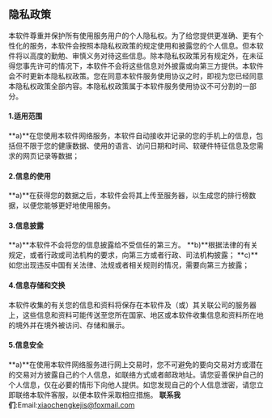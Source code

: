 ## 隐私政策

本软件尊重并保护所有使用服务用户的个人隐私权。为了给您提供更准确、更有个性化的服务，本软件会按照本隐私权政策的规定使用和披露您的个人信息。但本软件将以高度的勤勉、审慎义务对待这些信息。除本隐私权政策另有规定外，在未征得您事先许可的情况下，本软件不会将这些信息对外披露或向第三方提供。本软件会不时更新本隐私权政策。您在同意本软件服务使用协议之时，即视为您已经同意本隐私权政策全部内容。本隐私权政策属于本软件服务使用协议不可分割的一部分。

#### 1.适用范围
**a)**在您使用本软件网络服务，本软件自动接收并记录的您的手机上的信息，包括但不限于您的健康数据、使用的语言、访问日期和时间、软硬件特征信息及您需求的网页记录等数据；

#### 2.信息的使用
**a)**在获得您的数据之后，本软件会将其上传至服务器，以生成您的排行榜数据，以便您能够更好地使用服务。

#### 3.信息披露
**a)**本软件不会将您的信息披露给不受信任的第三方。
**b)**根据法律的有关规定，或者行政或司法机构的要求，向第三方或者行政、司法机构披露；
**c)**如您出现违反中国有关法律、法规或者相关规则的情况，需要向第三方披露；

#### 4.信息存储和交换
本软件收集的有关您的信息和资料将保存在本软件及（或）其关联公司的服务器上，这些信息和资料可能传送至您所在国家、地区或本软件收集信息和资料所在地的境外并在境外被访问、存储和展示。

#### 5.信息安全
**a)**在使用本软件网络服务进行网上交易时，您不可避免的要向交易对方或潜在的交易对方披露自己的个人信息，如联络方式或者邮政地址。请您妥善保护自己的个人信息，仅在必要的情形下向他人提供。如您发现自己的个人信息泄密，请您立即联络本软件客服，以便本软件采取相应措施。
**联系我们**:Email:xiaochengkejis@foxmail.com
